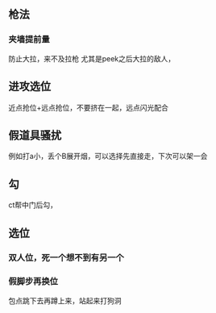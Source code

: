 ## 枪法

### 夹墙提前量

防止大拉，来不及拉枪
尤其是peek之后大拉的敌人，

## 进攻选位

近点抢位+远点抢位，不要挤在一起，远点闪光配合

## 假道具骚扰

例如打a小，丢个B展开烟，可以选择先直接走，下次可以架一会

## 勾

ct帮中门后勾，



## 选位

### 双人位，死一个想不到有另一个

### 假脚步再换位

包点跳下去再蹲上来，站起来打狗洞

